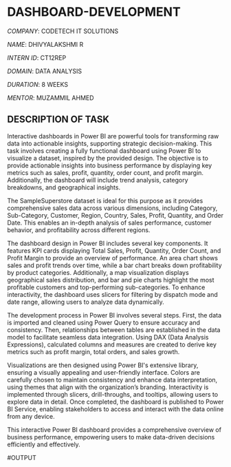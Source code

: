 # DASHBOARD-DEVELOPMENT

*COMPANY*: CODETECH IT SOLUTIONS

*NAME*: DHIVYALAKSHMI R

*INTERN ID*: CT12REP

*DOMAIN*: DATA ANALYSIS

*DURATION*: 8 WEEKS

*MENTOR*: MUZAMMIL AHMED

## DESCRIPTION OF TASK 

Interactive dashboards in Power BI are powerful tools for transforming raw data into actionable insights, supporting strategic decision-making. This task involves creating a fully functional dashboard using Power BI to visualize a dataset, inspired by the provided design. The objective is to provide actionable insights into business performance by displaying key metrics such as sales, profit, quantity, order count, and profit margin. Additionally, the dashboard will include trend analysis, category breakdowns, and geographical insights.  

The SampleSuperstore dataset is ideal for this purpose as it provides comprehensive sales data across various dimensions, including Category, Sub-Category, Customer, Region, Country, Sales, Profit, Quantity, and Order Date. This enables an in-depth analysis of sales performance, customer behavior, and profitability across different regions.  

The dashboard design in Power BI includes several key components. It features KPI cards displaying Total Sales, Profit, Quantity, Order Count, and Profit Margin to provide an overview of performance. An area chart shows sales and profit trends over time, while a bar chart breaks down profitability by product categories. Additionally, a map visualization displays geographical sales distribution, and bar and pie charts highlight the most profitable customers and top-performing sub-categories. To enhance interactivity, the dashboard uses slicers for filtering by dispatch mode and date range, allowing users to analyze data dynamically.  

The development process in Power BI involves several steps. First, the data is imported and cleaned using Power Query to ensure accuracy and consistency. Then, relationships between tables are established in the data model to facilitate seamless data integration. Using DAX (Data Analysis Expressions), calculated columns and measures are created to derive key metrics such as profit margin, total orders, and sales growth.  

Visualizations are then designed using Power BI's extensive library, ensuring a visually appealing and user-friendly interface. Colors are carefully chosen to maintain consistency and enhance data interpretation, using themes that align with the organization’s branding. Interactivity is implemented through slicers, drill-throughs, and tooltips, allowing users to explore data in detail. Once completed, the dashboard is published to Power BI Service, enabling stakeholders to access and interact with the data online from any device.  

This interactive Power BI dashboard provides a comprehensive overview of business performance, empowering users to make data-driven decisions efficiently and effectively.

#OUTPUT
